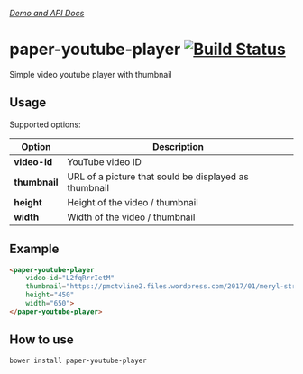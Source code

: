 _[Demo and API Docs](https://collaborne.github.io/iron-justified-gallery/components/iron-justified-gallery/)_

# paper-youtube-player [![Build Status](https://travis-ci.org/Collaborne/paper-youtube-player.svg?branch=master)](https://travis-ci.org/Collaborne/paper-youtube-player)
Simple video youtube player with thumbnail 

## Usage

Supported options:

| Option            | Description                                             |
| ----------------- | ------------------------------------------------------- |
| **video-id**      | YouTube video ID                                        |
| **thumbnail**     | URL of a picture that sould be displayed as thumbnail   |
| **height**        | Height of the video / thumbnail                         |
| **width**         | Width of the video / thumbnail                          |

## Example
```html
<paper-youtube-player
	video-id="L2fqRrrIetM"
	thumbnail="https://pmctvline2.files.wordpress.com/2017/01/meryl-streep-donald-trump-globes.jpg?w=620&h=420&crop=1"
	height="450"
	width="650">
</paper-youtube-player>
```

## How to use
```bower install paper-youtube-player```
